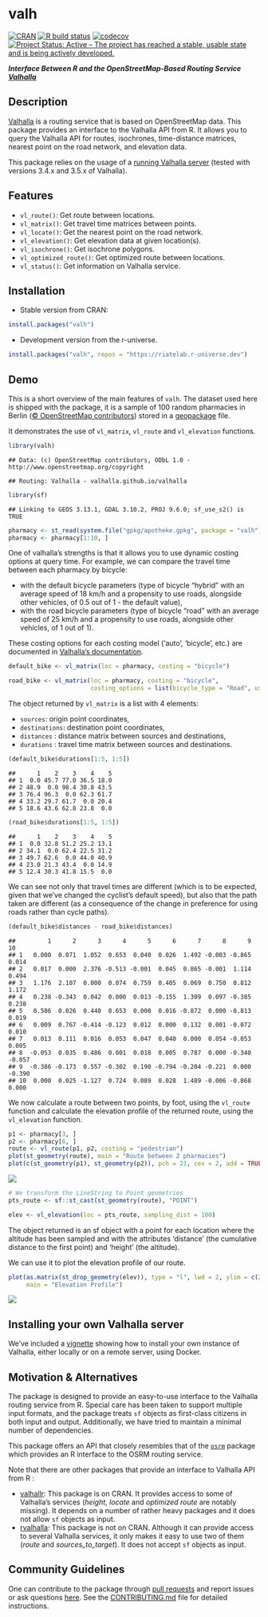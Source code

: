 
# valh

[![CRAN](https://www.r-pkg.org/badges/version/valh)](https://CRAN.R-project.org/package=valh)
[![R build
status](https://github.com/riatelab/valh/actions/workflows/check-standard.yaml/badge.svg)](https://github.com/riatelab/valh/actions)
[![codecov](https://codecov.io/gh/riatelab/valh/graph/badge.svg)](https://app.codecov.io/gh/riatelab/valh)
[![Project Status: Active – The project has reached a stable, usable
state and is being actively
developed.](https://www.repostatus.org/badges/latest/active.svg)](https://www.repostatus.org/#active)

***Interface Between R and the OpenStreetMap-Based Routing Service
[Valhalla](https://valhalla.github.io/valhalla/)***

## Description

[Valhalla](https://valhalla.github.io/valhalla/) is a routing service
that is based on OpenStreetMap data. This package provides an interface
to the Valhalla API from R. It allows you to query the Valhalla API for
routes, isochrones, time-distance matrices, nearest point on the road
network, and elevation data.

This package relies on the usage of a [running Valhalla
server](https://github.com/riatelab/valh?tab=readme-ov-file#installing-your-own-valhalla-server)
(tested with versions 3.4.x and 3.5.x of Valhalla).

## Features

- `vl_route()`: Get route between locations.
- `vl_matrix()`: Get travel time matrices between points.
- `vl_locate()`: Get the nearest point on the road network.
- `vl_elevation()`: Get elevation data at given location(s).
- `vl_isochrone()`: Get isochrone polygons.
- `vl_optimized_route()`: Get optimized route between locations.
- `vl_status()`: Get information on Valhalla service.

## Installation

- Stable version from CRAN:

``` r
install.packages("valh")
```

- Development version from the r-universe.

``` r
install.packages("valh", repos = "https://riatelab.r-universe.dev")
```

## Demo

This is a short overview of the main features of `valh`. The dataset
used here is shipped with the package, it is a sample of 100 random
pharmacies in Berlin ([© OpenStreetMap
contributors](https://www.openstreetmap.org/copyright/en)) stored in a
[geopackage](https://www.geopackage.org/) file.

It demonstrates the use of `vl_matrix`, `vl_route` and `vl_elevation`
functions.

``` r
library(valh)
```

    ## Data: (c) OpenStreetMap contributors, ODbL 1.0 - http://www.openstreetmap.org/copyright

    ## Routing: Valhalla - valhalla.github.io/valhalla

``` r
library(sf)
```

    ## Linking to GEOS 3.13.1, GDAL 3.10.2, PROJ 9.6.0; sf_use_s2() is TRUE

``` r
pharmacy <- st_read(system.file("gpkg/apotheke.gpkg", package = "valh"), quiet = TRUE)
pharmacy <- pharmacy[1:10, ]
```

One of valhalla’s strengths is that it allows you to use dynamic costing
options at query time. For example, we can compare the travel time
between each pharmacy by bicycle:

- with the default bicycle parameters (type of bicycle “hybrid” with an
  average speed of 18 km/h and a propensity to use roads, alongside
  other vehicles, of 0.5 out of 1 - the default value),
- with the road bicycle parameters (type of bicycle “road” with an
  average speed of 25 km/h and a propensity to use roads, alongside
  other vehicles, of 1 out of 1).

These costing options for each costing model (‘auto’, ‘bicycle’, etc.)
are documented in [Valhalla’s
documentation](https://valhalla.github.io/valhalla/api/turn-by-turn/api-reference/#costing-models).

``` r
default_bike <- vl_matrix(loc = pharmacy, costing = "bicycle")

road_bike <- vl_matrix(loc = pharmacy, costing = "bicycle",
                       costing_options = list(bicycle_type = "Road", use_roads = "1"))
```

The object returned by `vl_matrix` is a list with 4 elements:

- `sources`: origin point coordinates,
- `destinations`: destination point coordinates,
- `distances` : distance matrix between sources and destinations,
- `durations` : travel time matrix between sources and destinations.

``` r
(default_bike$durations[1:5, 1:5])
```

    ##      1    2    3    4    5
    ## 1  0.0 45.7 77.0 36.5 18.0
    ## 2 48.9  0.0 98.4 30.8 43.5
    ## 3 76.4 96.3  0.0 62.3 61.7
    ## 4 33.2 29.7 61.7  0.0 20.4
    ## 5 18.6 43.6 62.8 23.8  0.0

``` r
(road_bike$durations[1:5, 1:5])
```

    ##      1    2    3    4    5
    ## 1  0.0 32.8 51.2 25.2 13.1
    ## 2 34.1  0.0 62.4 22.5 31.2
    ## 3 49.7 62.6  0.0 44.0 40.9
    ## 4 23.0 21.3 43.4  0.0 14.9
    ## 5 12.4 30.3 41.8 15.5  0.0

We can see not only that travel times are different (which is to be
expected, given that we’ve changed the cyclist’s default speed), but
also that the path taken are different (as a consequence of the change
in preference for using roads rather than cycle paths).

``` r
(default_bike$distances - road_bike$distances)
```

    ##         1      2      3      4      5      6      7      8      9     10
    ## 1   0.000  0.071  1.052  0.653  0.040  0.026  1.492 -0.003 -0.865  0.014
    ## 2   0.017  0.000  2.376 -0.513 -0.001  0.045  0.865 -0.001  1.114  0.494
    ## 3   1.176  2.107  0.000  0.074  0.759  0.405  0.069  0.750  0.812  1.172
    ## 4   0.238 -0.343  0.042  0.000  0.013 -0.155  1.309  0.097 -0.385  0.238
    ## 5   0.506  0.026  0.440  0.653  0.000  0.016 -0.872  0.000 -0.813  0.019
    ## 6   0.009  0.767 -0.414 -0.123  0.012  0.000  0.132  0.001 -0.072  0.010
    ## 7   0.013  0.111  0.016  0.053  0.047  0.040  0.000  0.054 -0.053  0.005
    ## 8  -0.053  0.035  0.486  0.001  0.018  0.005  0.787  0.000 -0.340 -0.057
    ## 9  -0.386 -0.173  0.557 -0.302  0.190 -0.794 -0.204 -0.221  0.000 -0.390
    ## 10  0.000  0.025 -1.127  0.724  0.089  0.028  1.489 -0.006 -0.868  0.000

We now calculate a route between two points, by foot, using the
`vl_route` function and calculate the elevation profile of the returned
route, using the `vl_elevation` function.

``` r
p1 <- pharmacy[3, ]
p2 <- pharmacy[6, ]
route <- vl_route(p1, p2, costing = "pedestrian")
plot(st_geometry(route), main = "Route between 2 pharmacies")
plot(c(st_geometry(p1), st_geometry(p2)), pch = 21, cex = 2, add = TRUE)
```

![](man/figures/READMEunnamed-chunk-8-1.png)<!-- -->

``` r
# We transform the LineString to Point geometries
pts_route <- sf::st_cast(st_geometry(route), "POINT")

elev <- vl_elevation(loc = pts_route, sampling_dist = 100)
```

The object returned is an sf object with a point for each location where
the altitude has been sampled and with the attributes ‘distance’ (the
cumulative distance to the first point) and ‘height’ (the altitude).

We can use it to plot the elevation profile of our route.

``` r
plot(as.matrix(st_drop_geometry(elev)), type = "l", lwd = 2, ylim = c(20, 70), asp = 100,
     main = "Elevation Profile")
```

![](man/figures/READMEunnamed-chunk-10-1.png)<!-- -->

## Installing your own Valhalla server

We’ve included a
[vignette](https://cran.r-project.org/web/packages/valh/vignettes/install-valhalla.html)
showing how to install your own instance of Valhalla, either locally or
on a remote server, using Docker.

## Motivation & Alternatives

The package is designed to provide an easy-to-use interface to the
Valhalla routing service from R. Special care has been taken to support
multiple input formats, and the package treats `sf` objects as
first-class citizens in both input and output. Additionally, we have
tried to maintain a minimal number of dependencies.

This package offers an API that closely resembles that of the
[`osrm`](https://github.com/riatelab/osrm) package which provides an R
interface to the OSRM routing service.

Note that there are other packages that provide an interface to Valhalla
API from R :

- [valhallr](https://github.com/chris31415926535/valhallr/): This
  package is on CRAN. It provides access to some of Valhalla’s services
  (*height*, *locate* and *optimized route* are notably missing). It
  depends on a number of rather heavy packages and it does not allow
  `sf` objects as input.
- [rvalhalla](https://github.com/Robinlovelace/rvalhalla): This package
  is not on CRAN. Although it can provide access to several Valhalla
  services, it only makes it easy to use two of them (*route* and
  *sources_to_target*). It does not accept `sf` objects as input.

## Community Guidelines

One can contribute to the package through [pull
requests](https://github.com/riatelab/valh/pulls) and report issues or
ask questions [here](https://github.com/riatelab/valh/issues). See the
[CONTRIBUTING.md](https://github.com/riatelab/valh/blob/master/CONTRIBUTING.md)
file for detailed instructions.
